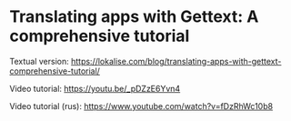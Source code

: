 # Translating apps with Gettext: A comprehensive tutorial

Textual version: https://lokalise.com/blog/translating-apps-with-gettext-comprehensive-tutorial/

Video tutorial: https://youtu.be/_pDZzE6Yvn4

Video tutorial (rus): https://www.youtube.com/watch?v=fDzRhWc10b8
